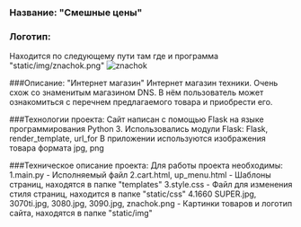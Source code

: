 ### Название: "Смешные цены"
### Логотип: 
Находится по следующему пути там где и программа "static/img/znachok.png"
![znachok](https://user-images.githubusercontent.com/94700689/163603577-4d1af489-25d8-4ed4-baf8-74a4b3898e62.png)


###Описание: "Интернет магазин"
Интернет магазин техники. Очень схож со знаменитым магазином DNS.
В нём пользователь может ознакомиться с перечнем предлагаемого товара и приобрести его.

###Технологии проекта:
Сайт написан с  помощью Flask на языке программирования Python 3. 
Использовались модули Flask: Flask, render_template, url_for
В приложении используются изображения товара формата jpg, png

###Техническое описание проекта:
Для работы проекта необходимы:
1.main.py - Исполняемый файл 
2.cart.html, up_menu.html - Шаблоны страниц, находятся в папке "templates"
3.style.css - Файл для изменения стиля страниц, находится в папке "static/css"
4.1660 SUPER.jpg, 3070ti.jpg, 3080.jpg, 3090.jpg, znachok.png - Картинки товаров и логотип сайта, находятся в папке "static/img"